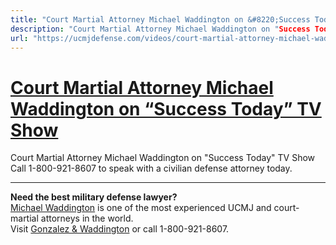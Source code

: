 ```yaml
---
title: "Court Martial Attorney Michael Waddington on &#8220;Success Today&#8221; TV Show"
description: "Court Martial Attorney Michael Waddington on "Success Today" TV Show Call 1-800-921-8607 to speak with a civilian defense attorney today."
url: "https://ucmjdefense.com/videos/court-martial-attorney-michael-waddington-on-successtoday-tv-show.html"
---
```


# [Court Martial Attorney Michael Waddington on &#8220;Success Today&#8221; TV Show](https://ucmjdefense.com/videos/court-martial-attorney-michael-waddington-on-successtoday-tv-show.html)

Court Martial Attorney Michael Waddington on "Success Today" TV Show Call 1-800-921-8607 to speak with a civilian defense attorney today.

---

**Need the best military defense lawyer?**  
[Michael Waddington](https://ucmjdefense.com/attorneys/michael-stewart-waddington-partner.html) is one of the most experienced UCMJ and court-martial attorneys in the world.  
Visit [Gonzalez & Waddington](https://ucmjdefense.com) or call 1-800-921-8607.
